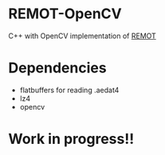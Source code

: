 # REMOT-OpenCV
C++ with OpenCV implementation of [REMOT](https://casr.eee.hku.hk/publication/remot-fpga22/remot-fpga22.pdf)
# Dependencies
- flatbuffers for reading .aedat4
- lz4
- opencv
# Work in progress!!
